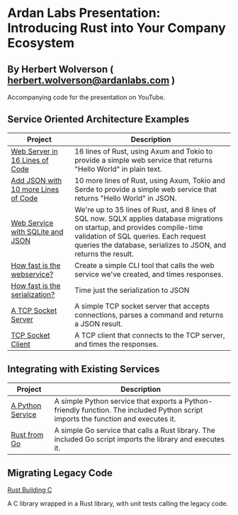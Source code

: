 # Ardan Labs Presentation: Introducing Rust into Your Company Ecosystem

## By Herbert Wolverson ( herbert.wolverson@ardanlabs.com )

Accompanying code for the presentation on YouTube.

## Service Oriented Architecture Examples

**Project** | **Description**
--- | ---
[Web Server in 16 Lines of Code](./hello_webservice) | 16 lines of Rust, using Axum and Tokio to provide a simple web service that returns "Hello World" in plain text.
[Add JSON with 10 more Lines of Code](./hellojson_webservice/) | 10 more lines of Rust, using Axum, Tokio and Serde to provide a simple web service that returns "Hello World" in JSON.
[Web Service with SQLite and JSON](./hellodb_webservice/) | We're up to 35 lines of Rust, and 8 lines of SQL now. SQLX applies database migrations on startup, and provides compile-time validation of SQL queries. Each request queries the database, serializes to JSON, and returns the result.
[How fast is the webservice?](./hellodb_timed_client/) | Create a simple CLI tool that calls the web service we've created, and times responses.
[How fast is the serialization?](./timed_json_serialize/) | Time just the serialization to JSON
[A TCP Socket Server](./tcp_server/) | A simple TCP socket server that accepts connections, parses a command and returns a JSON result.
[TCP Socket Client](./tcp_client/) | A TCP client that connects to the TCP server, and times the responses.

## Integrating with Existing Services

**Project** | **Description**
--- | ---
[A Python Service](./mymath/) | A simple Python service that exports a Python-friendly function. The included Python script imports the function and executes it.
[Rust from Go](./rustgo/) | A simple Go service that calls a Rust library. The included Go script imports the library and executes it.

## Migrating Legacy Code

[Rust Building C](./crust)

A C library wrapped in a Rust library, with unit tests calling the legacy code.

